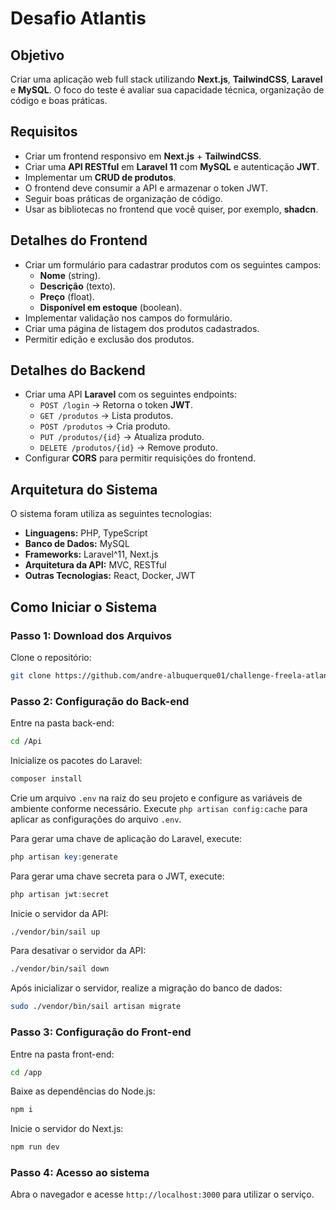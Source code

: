 # Desafio Atlantis

## Objetivo

Criar uma aplicação web full stack utilizando **Next.js**, **TailwindCSS**, **Laravel** e **MySQL**. O foco do teste é avaliar sua capacidade técnica, organização de código e boas práticas.

## Requisitos

- Criar um frontend responsivo em **Next.js** + **TailwindCSS**.
- Criar uma **API RESTful** em **Laravel 11** com **MySQL** e autenticação **JWT**.
- Implementar um **CRUD de produtos**.
- O frontend deve consumir a API e armazenar o token JWT.
- Seguir boas práticas de organização de código.
- Usar as bibliotecas no frontend que você quiser, por exemplo, **shadcn**.

## Detalhes do Frontend

- Criar um formulário para cadastrar produtos com os seguintes campos:
  - **Nome** (string).
  - **Descrição** (texto).
  - **Preço** (float).
  - **Disponível em estoque** (boolean).
- Implementar validação nos campos do formulário.
- Criar uma página de listagem dos produtos cadastrados.
- Permitir edição e exclusão dos produtos.

## Detalhes do Backend

- Criar uma API **Laravel** com os seguintes endpoints:
  - `POST /login` → Retorna o token **JWT**.
  - `GET /produtos` → Lista produtos.
  - `POST /produtos` → Cria produto.
  - `PUT /produtos/{id}` → Atualiza produto.
  - `DELETE /produtos/{id}` → Remove produto.
- Configurar **CORS** para permitir requisições do frontend.

## Arquitetura do Sistema

O sistema foram utiliza as seguintes tecnologias:

- **Linguagens:** PHP, TypeScript
- **Banco de Dados:** MySQL
- **Frameworks:** Laravel^11, Next.js
- **Arquitetura da API:** MVC, RESTful
- **Outras Tecnologias:** React, Docker, JWT

## Como Iniciar o Sistema

### Passo 1: Download dos Arquivos

Clone o repositório:

```bash
git clone https://github.com/andre-albuquerque01/challenge-freela-atlantis.git
```

### Passo 2: Configuração do Back-end

Entre na pasta back-end:

```bash
cd /Api
```

Inicialize os pacotes do Laravel:

```php
composer install
```

Crie um arquivo `.env` na raiz do seu projeto e configure as variáveis de ambiente conforme necessário.
Execute `php artisan config:cache` para aplicar as configurações do arquivo `.env`.

Para gerar uma chave de aplicação do Laravel, execute:

```php
php artisan key:generate
```

Para gerar uma chave secreta para o JWT, execute:

```php
php artisan jwt:secret
```

Inicie o servidor da API:

```bash
./vendor/bin/sail up
```

Para desativar o servidor da API:

```bash
./vendor/bin/sail down
```

Após inicializar o servidor, realize a migração do banco de dados:

```bash
sudo ./vendor/bin/sail artisan migrate
```

### Passo 3: Configuração do Front-end

Entre na pasta front-end:

```bash
cd /app
```

Baixe as dependências do Node.js:

```bash
npm i
```

Inicie o servidor do Next.js:

```bash
npm run dev
```

### Passo 4: Acesso ao sistema

Abra o navegador e acesse `http://localhost:3000` para utilizar o serviço.
